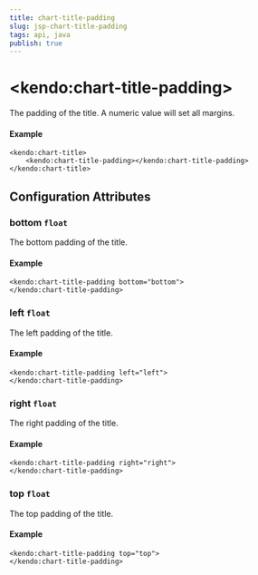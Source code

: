 ```yaml
---
title: chart-title-padding
slug: jsp-chart-title-padding
tags: api, java
publish: true
---
```


# \<kendo:chart-title-padding\>

The padding of the title. A numeric value will set all margins.

#### Example
    <kendo:chart-title>
        <kendo:chart-title-padding></kendo:chart-title-padding>
    </kendo:chart-title>

## Configuration Attributes

### bottom `float`

The bottom padding of the title.

#### Example
    <kendo:chart-title-padding bottom="bottom">
    </kendo:chart-title-padding>

### left `float`

The left padding of the title.

#### Example
    <kendo:chart-title-padding left="left">
    </kendo:chart-title-padding>

### right `float`

The right padding of the title.

#### Example
    <kendo:chart-title-padding right="right">
    </kendo:chart-title-padding>

### top `float`

The top padding of the title.

#### Example
    <kendo:chart-title-padding top="top">
    </kendo:chart-title-padding>

